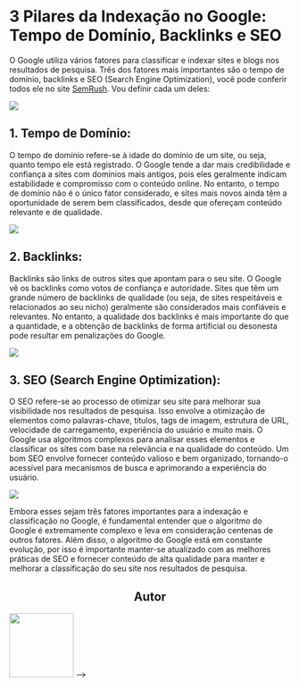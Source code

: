 <!-- https://retrospectiva-6-academia-atos.vercel.app/
<h2 align="center">Autor</h2>
<a href="https://github.com/IsaquePemasi/"><img src="https://avatars.githubusercontent.com/u/76749511?v=4" width=115></a> -->

# 3 Pilares da Indexação no Google: Tempo de Domínio, Backlinks e SEO
O Google utiliza vários fatores para classificar e indexar sites e blogs nos resultados de pesquisa. Três dos fatores mais importantes são o tempo de domínio, backlinks e SEO (Search Engine Optimization), você pode conferir todos ele no site  <a href="https://www.semrush.com/">SemRush</a>. Vou definir cada um deles:

<img src = "https://img.freepik.com/psd-gratuitas/ilustracao-de-renderizacao-3d-isolada-do-icone-do-google_47987-9777.jpg?w=740&t=st=1698174936~exp=1698175536~hmac=224a032be71b907aba507c2ba8013bf4fc0b68f767cc6af6a38b7b43082af154">


## 1. Tempo de Domínio: 
O tempo de domínio refere-se à idade do domínio de um site, ou seja, quanto tempo ele está registrado. O Google tende a dar mais credibilidade e confiança a sites com domínios mais antigos, pois eles geralmente indicam estabilidade e compromisso com o conteúdo online. No entanto, o tempo de domínio não é o único fator considerado, e sites mais novos ainda têm a oportunidade de serem bem classificados, desde que ofereçam conteúdo relevante e de qualidade.

<img src = "https://img.freepik.com/fotos-gratis/conceito-de-hospedagem-de-sites-com-barra-de-pesquisa_23-2149406771.jpg?w=826&t=st=1698174822~exp=1698175422~hmac=6dc7d645ca8ea54687bfd9b4b824fdb4f00545b904bf5d86299b053f9e6398fc">

## 2. Backlinks:
Backlinks são links de outros sites que apontam para o seu site. O Google vê os backlinks como votos de confiança e autoridade. Sites que têm um grande número de backlinks de qualidade (ou seja, de sites respeitáveis e relacionados ao seu nicho) geralmente são considerados mais confiáveis e relevantes. No entanto, a qualidade dos backlinks é mais importante do que a quantidade, e a obtenção de backlinks de forma artificial ou desonesta pode resultar em penalizações do Google.

<img src = "https://img.freepik.com/fotos-gratis/backlink-hyperlink-networking-internet-online-technology-concept_53876-122752.jpg?w=826&t=st=1698174871~exp=1698175471~hmac=e0f1a83a8e37683c5a0cea37c91babeb6357b8a944fec9b2915e9de832314974">

## 3. SEO (Search Engine Optimization): 
O SEO refere-se ao processo de otimizar seu site para melhorar sua visibilidade nos resultados de pesquisa. Isso envolve a otimização de elementos como palavras-chave, títulos, tags de imagem, estrutura de URL, velocidade de carregamento, experiência do usuário e muito mais. O Google usa algoritmos complexos para analisar esses elementos e classificar os sites com base na relevância e na qualidade do conteúdo. Um bom SEO envolve fornecer conteúdo valioso e bem organizado, tornando-o acessível para mecanismos de busca e aprimorando a experiência do usuário.

<img src = "https://img.freepik.com/vetores-gratis/ilustracao-do-conceito-de-equipe-de-analise-de-seo_114360-9205.jpg?w=826&t=st=1698174913~exp=1698175513~hmac=bba8a728271ea86120b78a5ac1aa7755cdd79a78f41760a861d371e67531b1fb">

Embora esses sejam três fatores importantes para a indexação e classificação no Google, é fundamental entender que o algoritmo do Google é extremamente complexo e leva em consideração centenas de outros fatores. Além disso, o algoritmo do Google está em constante evolução, por isso é importante manter-se atualizado com as melhores práticas de SEO e fornecer conteúdo de alta qualidade para manter e melhorar a classificação do seu site nos resultados de pesquisa.


<h2 align="center">Autor</h2>
<a href="https://github.com/IsaquePemasi/"><img src="https://avatars.githubusercontent.com/u/76749511?v=4" width=115></a> -->
